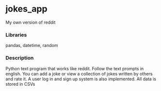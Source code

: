 # jokes_app
My own version of reddit

### Libraries
pandas, datetime, random

### Description
Python text program that works like reddit.  Follow the text prompts in english.  You can add a joke or view a collection of jokes written by others and rate it.  A user log in and sign up system is also implemented.  All data is stored in CSVs
